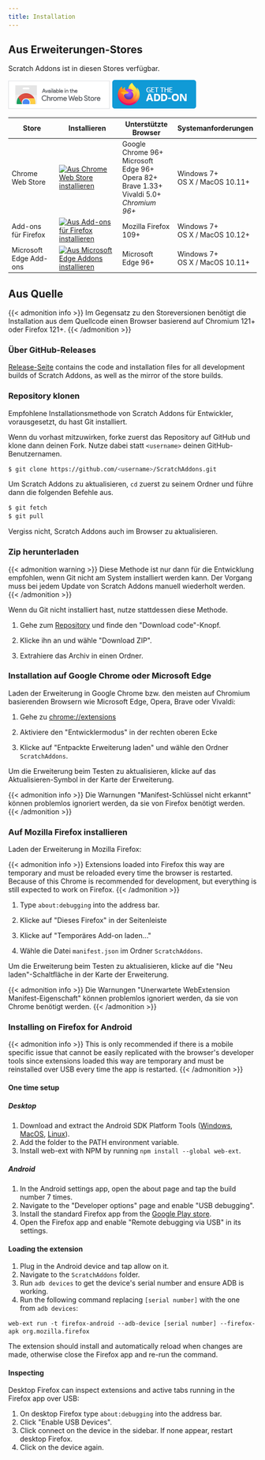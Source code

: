 ```yaml
---
title: Installation
---
```


## Aus Erweiterungen-Stores

Scratch Addons ist in diesen Stores verfügbar.

[![Chrome Web Store](https://raw.githubusercontent.com/ScratchAddons/ScratchAddons/master/.github/readme-images/cws-badge.png)](https://chrome.google.com/webstore/detail/fbeffbjdlemaoicjdapfpikkikjoneco)
[![Firefox Add-ons](https://raw.githubusercontent.com/ScratchAddons/ScratchAddons/master/.github/readme-images/ff-addon-badge.png)](https://addons.mozilla.org/firefox/addon/scratch-messaging-extension/)

| Store | Installieren | Unterstützte Browser | Systemanforderungen |
| - | - | - | - |
| Chrome Web Store | [![Aus Chrome Web Store installieren](https://img.shields.io/chrome-web-store/v/fbeffbjdlemaoicjdapfpikkikjoneco?style=flat-square&logo=google-chrome&logoColor=white&label=install&color=4285F4)](https://chrome.google.com/webstore/detail/fbeffbjdlemaoicjdapfpikkikjoneco) | Google Chrome 96+<br />Microsoft Edge 96+<br />Opera 82+<br />Brave 1.33+<br />Vivaldi 5.0+<br />*Chromium 96+* | Windows 7+<br />OS X / MacOS 10.11+
| Add-ons für Firefox | [![Aus Add-ons für Firefox installieren](https://img.shields.io/amo/v/scratch-messaging-extension?style=flat-square&logo=firefox-browser&logoColor=white&label=install&color=FF7139)](https://addons.mozilla.org/firefox/addon/scratch-messaging-extension/) | Mozilla Firefox 109+ | Windows 7+<br />OS X / MacOS 10.12+
| Microsoft Edge Add-ons | [![Aus Microsoft Edge Addons installieren](https://img.shields.io/badge/dynamic/json?style=flat-square&logo=microsoftedge&logoColor=white&label=install&color=0078D7&prefix=v&query=%24.version&url=https%3A%2F%2Fmicrosoftedge.microsoft.com%2Faddons%2Fgetproductdetailsbycrxid%2Filiepgjnemckemgnledoipfiilhajdjj)](https://microsoftedge.microsoft.com/addons/detail/iliepgjnemckemgnledoipfiilhajdjj) | Microsoft Edge 96+ | Windows 7+<br />OS X / MacOS 10.11+

## Aus Quelle

{{< admonition info >}}
Im Gegensatz zu den Storeversionen benötigt die Installation aus dem Quellcode einen Browser basierend auf Chromium 121+ oder Firefox 121+.
{{< /admonition >}}

### Über GitHub-Releases

[Release-Seite](https://github.com/ScratchAddons/ScratchAddons/releases) contains the code and installation files for all development builds of Scratch Addons, as well as the mirror of the store builds.

### Repository klonen

Empfohlene Installationsmethode von Scratch Addons für Entwickler, vorausgesetzt, du hast Git installiert.

Wenn du vorhast mitzuwirken, forke zuerst das Repository auf GitHub und klone dann deinen Fork. Nutze dabei statt `<username>` deinen GitHub-Benutzernamen.

```sh
$ git clone https://github.com/<username>/ScratchAddons.git
```
Um Scratch Addons zu aktualisieren, `cd` zuerst zu seinem Ordner und führe dann die folgenden Befehle aus.

```sh
$ git fetch
$ git pull
```

Vergiss nicht, Scratch Addons auch im Browser zu aktualisieren.


### Zip herunterladen

{{< admonition warning >}}
  Diese Methode ist nur dann für die Entwicklung empfohlen, wenn Git nicht am System installiert werden kann. Der Vorgang muss bei jedem Update von Scratch Addons manuell wiederholt werden.
{{< /admonition >}}

Wenn du Git nicht installiert hast, nutze stattdessen diese Methode.

1. Gehe zum [Repository](https://github.com/ScratchAddons/ScratchAddons) und finde den  "Download code"-Knopf.

1. Klicke ihn an und wähle "Download ZIP".

1. Extrahiere das Archiv in einen Ordner.

### Installation auf Google Chrome oder Microsoft Edge

Laden der Erweiterung in Google Chrome bzw. den meisten auf Chromium basierenden Browsern wie Microsoft Edge, Opera, Brave oder Vivaldi:

1. Gehe zu [chrome://extensions](chrome://extensions)

1. Aktiviere den "Entwicklermodus" in der rechten oberen Ecke

1. Klicke auf "Entpackte Erweiterung laden" und wähle den Ordner `ScratchAddons`.

Um die Erweiterung beim Testen zu aktualisieren, klicke auf das Aktualisieren-Symbol in der Karte der Erweiterung.

{{< admonition info >}}
  Die Warnungen "Manifest-Schlüssel nicht erkannt" können problemlos ignoriert werden, da sie von Firefox benötigt werden.
{{< /admonition >}}


### Auf Mozilla Firefox installieren

Laden der Erweiterung in Mozilla Firefox:

{{< admonition info >}}
  Extensions loaded into Firefox this way are temporary and must be reloaded every time the browser is restarted. Because of this Chrome is recommended for development, but everything is still expected to work on Firefox.
{{< /admonition >}}

1. Type `about:debugging` into the address bar.

1. Klicke auf "Dieses Firefox" in der Seitenleiste

1. Klicke auf "Temporäres Add-on laden..."

1. Wähle die Datei `manifest.json` im Ordner `ScratchAddons`.

Um die Erweiterung beim Testen zu aktualisieren, klicke auf die "Neu laden"-Schaltfläche in der Karte der Erweiterung.

{{< admonition info >}}
  Die Warnungen "Unerwartete WebExtension Manifest-Eigenschaft" können problemlos ignoriert werden, da sie von Chrome benötigt werden.
{{< /admonition >}}


### Installing on Firefox for Android

{{< admonition info >}}
  This is only recommended if there is a mobile specific issue that cannot be easily replicated with the browser's developer tools since extensions loaded this way are temporary and must be reinstalled over USB every time the app is restarted.
{{< /admonition >}}

#### One time setup

##### Desktop

1. Download and extract the Android SDK Platform Tools ([Windows](https://dl.google.com/android/repository/platform-tools-latest-windows.zip), [MacOS](https://dl.google.com/android/repository/platform-tools-latest-darwin.zip), [Linux](https://dl.google.com/android/repository/platform-tools-latest-linux.zip)).
1. Add the folder to the PATH environment variable.
1. Install web-ext with NPM by running `npm install --global web-ext`.

##### Android

1. In the Android settings app, open the about page and tap the build number 7 times.
1. Navigate to the "Developer options" page and enable "USB debugging".
1. Install the standard Firefox app from the [Google Play store](https://play.google.com/store/apps/details?id=org.mozilla.firefox).
1. Open the Firefox app and enable "Remote debugging via USB" in its settings.

#### Loading the extension

1. Plug in the Android device and tap allow on it.
2. Navigate to the `ScratchAddons` folder.
3. Run `adb devices` to get the device's serial number and ensure ADB is working.
4. Run the following command replacing `[serial number]` with the one from `adb devices`:
```
web-ext run -t firefox-android --adb-device [serial number] --firefox-apk org.mozilla.firefox
```

The extension should install and automatically reload when changes are made, otherwise close the Firefox app and re-run the command.

#### Inspecting

Desktop Firefox can inspect extensions and active tabs running in the Firefox app over USB:

1. On desktop Firefox type `about:debugging` into the address bar.
1. Click "Enable USB Devices".
1. Click connect on the device in the sidebar. If none appear, restart desktop Firefox.
1. Click on the device again.
